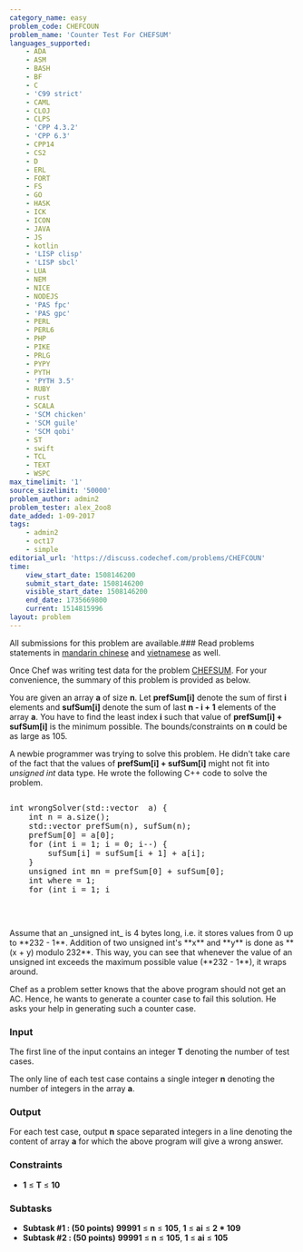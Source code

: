```yaml
---
category_name: easy
problem_code: CHEFCOUN
problem_name: 'Counter Test For CHEFSUM'
languages_supported:
    - ADA
    - ASM
    - BASH
    - BF
    - C
    - 'C99 strict'
    - CAML
    - CLOJ
    - CLPS
    - 'CPP 4.3.2'
    - 'CPP 6.3'
    - CPP14
    - CS2
    - D
    - ERL
    - FORT
    - FS
    - GO
    - HASK
    - ICK
    - ICON
    - JAVA
    - JS
    - kotlin
    - 'LISP clisp'
    - 'LISP sbcl'
    - LUA
    - NEM
    - NICE
    - NODEJS
    - 'PAS fpc'
    - 'PAS gpc'
    - PERL
    - PERL6
    - PHP
    - PIKE
    - PRLG
    - PYPY
    - PYTH
    - 'PYTH 3.5'
    - RUBY
    - rust
    - SCALA
    - 'SCM chicken'
    - 'SCM guile'
    - 'SCM qobi'
    - ST
    - swift
    - TCL
    - TEXT
    - WSPC
max_timelimit: '1'
source_sizelimit: '50000'
problem_author: admin2
problem_tester: alex_2oo8
date_added: 1-09-2017
tags:
    - admin2
    - oct17
    - simple
editorial_url: 'https://discuss.codechef.com/problems/CHEFCOUN'
time:
    view_start_date: 1508146200
    submit_start_date: 1508146200
    visible_start_date: 1508146200
    end_date: 1735669800
    current: 1514815996
layout: problem
---
```

All submissions for this problem are available.### Read problems statements in [mandarin chinese](http://www.codechef.com/download/translated/OCT17/mandarin/CHEFCOUN.pdf) and [vietnamese](http://www.codechef.com/download/translated/OCT17/vietnamese/CHEFCOUN.pdf) as well.

Once Chef was writing test data for the problem [CHEFSUM](https://codechef.com/problems/CHEFSUM). For your convenience, the summary of this problem is provided as below.

You are given an array **a** of size **n**. Let **prefSum\[i\]** denote the sum of first **i** elements and **sufSum\[i\]** denote the sum of last **n - i + 1** elements of the array **a**. You have to find the least index **i** such that value of **prefSum\[i\] + sufSum\[i\]** is the minimum possible. The bounds/constraints on **n** could be as large as 105.

A newbie programmer was trying to solve this problem. He didn't take care of the fact that the values of **prefSum\[i\] + sufSum\[i\]** might not fit into _unsigned int_ data type. He wrote the following C++ code to solve the problem.

<pre>
<pre>int wrongSolver(std::vector <unsigned int> a) {
	int n = a.size();
	std::vector<unsigned int> prefSum(n), sufSum(n);
	prefSum[0] = a[0];
	for (int i = 1; i = 0; i--) {
		sufSum[i] = sufSum[i + 1] + a[i];
	}
	unsigned int mn = prefSum[0] + sufSum[0];
	int where = 1;
	for (int i = 1; i 
</pre>
</pre>
Assume that an _unsigned int_ is 4 bytes long, i.e. it stores values from 0 up to **232 - 1**. Addition of two unsigned int's **x** and **y** is done as **(x + y) modulo 232**. This way, you can see that whenever the value of an unsigned int exceeds the maximum possible value (**232 - 1**), it wraps around.

Chef as a problem setter knows that the above program should not get an AC. Hence, he wants to generate a counter case to fail this solution. He asks your help in generating such a counter case.

### Input

The first line of the input contains an integer **T** denoting the number of test cases.

The only line of each test case contains a single integer **n** denoting the number of integers in the array **a**.

### Output

For each test case, output **n** space separated integers in a line denoting the content of array **a** for which the above program will give a wrong answer.

### Constraints

- **1** ≤ **T** ≤ **10**

### Subtasks

- **Subtask #1 : (50 points)**  **99991** ≤ **n** ≤ **105**, **1** ≤ **ai** ≤ **2 \* 109**
- **Subtask #2 : (50 points)**  **99991** ≤ **n** ≤ **105**, **1** ≤ **ai** ≤ **105**
